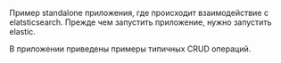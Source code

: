 Пример standalone приложения, где происходит взаимодействие с elatsticsearch.
Прежде чем запустить приложение, нужно запустить elastic.

В приложении приведены примеры типичных CRUD операций.

